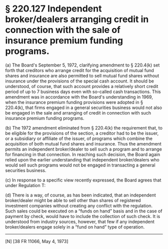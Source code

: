 # § 220.127   Independent broker/dealers arranging credit in connection with the sale of insurance premium funding programs.

(a) The Board's September 5, 1972, clarifying amendment to § 220.4(k) set forth that creditors who arrange credit for the acquisition of mutual fund shares and insurance are also permitted to sell mutual fund shares without insurance under the provisions of the special cash account. It should be understood, of course, that such account provides a relatively short credit period of up to 7 business days even with so-called cash transactions. This amendment was in accordance with the Board's understanding in 1969, when the insurance premium funding provisions were adopted in § 220.4(k), that firms engaged in a general securities business would not also be engaged in the sale and arranging of credit in connection with such insurance premium funding programs. 


(b) The 1972 amendment eliminated from § 220.4(k) the requirement that, to be eligible for the provisions of the section, a creditor had to be the issuer, or a subsidiary or affiliate of the issuer, of programs which combine the acquisition of both mutual fund shares and insurance. Thus the amendment permits an independent broker/dealer to sell such a program and to arrange for financing in that connection. In reaching such decision, the Board again relied upon the earlier understanding that independent broker/dealers who would sell such programs would not be engaged in transacting a general securities business. 


(c) In response to a specific view recently expressed, the Board agrees that under Regulation T: 


(d) There is a way, of course, as has been indicated, that an independent broker/dealer might be able to sell other than shares of registered investment companies without creating any conflict with the regulation. Such sales could be executed on a “funds on hand” basis and in the case of payment by check, would have to include the collection of such check. It is understood from industry sources, however, that few if any independent broker/dealers engage solely in a “fund on hand” type of operation. 



---

[N] [38 FR 11066, May 4, 1973] 




